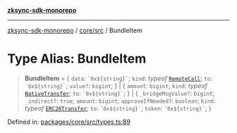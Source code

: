 [**zksync-sdk-monorepo**](../../../README.md)

***

[zksync-sdk-monorepo](../../../README.md) / [core/src](../README.md) / BundleItem

# Type Alias: BundleItem

> **BundleItem** = \{ `data`: `` `0x${string}` ``; `kind`: *typeof* [`RemoteCall`](../variables/ItemKind.md#remotecall); `to`: `` `0x${string}` ``; `value?`: `bigint`; \} \| \{ `amount`: `bigint`; `kind`: *typeof* [`NativeTransfer`](../variables/ItemKind.md#nativetransfer); `to`: `` `0x${string}` ``; \} \| \{ `_bridgeMsgValue?`: `bigint`; `_indirect?`: `true`; `amount`: `bigint`; `approveIfNeeded?`: `boolean`; `kind`: *typeof* [`ERC20Transfer`](../variables/ItemKind.md#erc20transfer); `to`: `` `0x${string}` ``; `token`: `` `0x${string}` ``; \}

Defined in: [packages/core/src/types.ts:89](https://github.com/dutterbutter/zksync-sdk/blob/128d557933eb10f01edd78c0b3392137ca480daf/packages/core/src/types.ts#L89)
